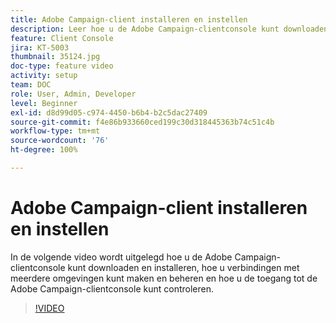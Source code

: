 ```yaml
---
title: Adobe Campaign-client installeren en instellen
description: Leer hoe u de Adobe Campaign-clientconsole kunt downloaden en installeren, hoe u verbindingen met meerdere omgevingen kunt maken en beheren en hoe u de toegang tot de Adobe Campaign-clientconsole kunt controleren.
feature: Client Console
jira: KT-5003
thumbnail: 35124.jpg
doc-type: feature video
activity: setup
team: DOC
role: User, Admin, Developer
level: Beginner
exl-id: d8d99d05-c974-4450-b6b4-b2c5dac27409
source-git-commit: f4e86b933660ced199c30d318445363b74c51c4b
workflow-type: tm+mt
source-wordcount: '76'
ht-degree: 100%

---
```


# Adobe Campaign-client installeren en instellen

In de volgende video wordt uitgelegd hoe u de Adobe Campaign-clientconsole kunt downloaden en installeren, hoe u verbindingen met meerdere omgevingen kunt maken en beheren en hoe u de toegang tot de Adobe Campaign-clientconsole kunt controleren.

>[!VIDEO](https://video.tv.adobe.com/v/35124?quality=12&learn=on)
